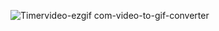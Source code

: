 ![Timervideo-ezgif com-video-to-gif-converter](https://github.com/Kota-Kun22/Timer_Implementation/assets/68362699/c476b156-0ebb-496e-9de5-df54afca8142)
